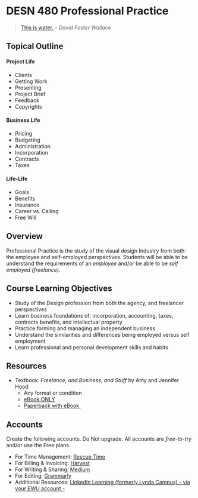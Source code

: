 # DESN 480 Professional Practice

> [This is water.](https://www.youtube.com/watch?v=eC7xzavzEKY) - _David Foster Wallace_

## Topical Outline

<!-- tabs:start -->

#### **Project Life**

* Clients
* Getting Work
* Presenting
* Project Brief
* Feedback
* Copyrights

#### **Business Life**

* Pricing
* Budgeting
* Administration
* Incorporation
* Contracts
* Taxes

#### **Life-Life**

* Goals
* Benefits
* Insurance
* Career vs. Calling 
* Free Will

<!-- tabs:end -->

## Overview
Professional Practice is the study of the visual design Industry from both: the employee and self-employed perspectives.  Students will be able to be understand the requirements of an _employee_ and/or be able to be _self employed (freelance)_.

## Course Learning Objectives
* Study of the Design profession from both the agency, and freelancer perspectives
* Learn business foundations of: incorporation, accounting, taxes, contracts benefits, and intellectual property
* Practice forming and managing an independent business
* Understand the similarities and differences being employed versus self employment
* Learn professional and personal development skills and habits

## Resources

* Textbook:  _Freelance, and Business, and Stuff_ by Amy and Jennifer Hood
	* Any format or condition
	* [eBook ONLY](https://hoodzpahdesign.com/product/fabas-freelance-business-book-e/#)
	* [Paperback with eBook ](https://hoodzpahdesign.com/product/fabas-freelance-business-book-print/#)

## Accounts
Create the following accounts. Do Not upgrade. All accounts are *free-to-try* and/or use the Free plans. 

* For Time Management: [Rescue Time](https://www.rescuetime.com)
* For Billing & Invoicing: [Harvest](harvestapp.com/)
* For Writing & Sharing: [Medium](https://medium.com/)
* For Editing: [Grammarly](https://grammarly.com)
* Additional Resources: [LinkedIn Learning (formerly Lynda Campus)  - via your EWU account -](https://sites.ewu.edu/it/students/lyndacampus/)